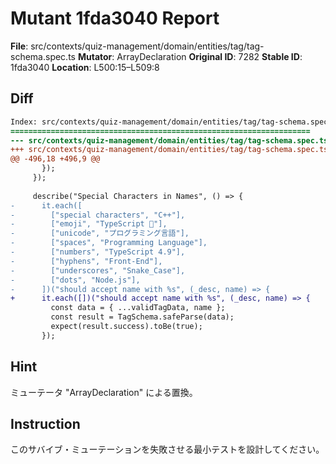 # Mutant 1fda3040 Report

**File**: src/contexts/quiz-management/domain/entities/tag/tag-schema.spec.ts
**Mutator**: ArrayDeclaration
**Original ID**: 7282
**Stable ID**: 1fda3040
**Location**: L500:15–L509:8

## Diff

```diff
Index: src/contexts/quiz-management/domain/entities/tag/tag-schema.spec.ts
===================================================================
--- src/contexts/quiz-management/domain/entities/tag/tag-schema.spec.ts	original
+++ src/contexts/quiz-management/domain/entities/tag/tag-schema.spec.ts	mutated #7282
@@ -496,18 +496,9 @@
       });
     });
 
     describe("Special Characters in Names", () => {
-      it.each([
-        ["special characters", "C++"],
-        ["emoji", "TypeScript 🚀"],
-        ["unicode", "プログラミング言語"],
-        ["spaces", "Programming Language"],
-        ["numbers", "TypeScript 4.9"],
-        ["hyphens", "Front-End"],
-        ["underscores", "Snake_Case"],
-        ["dots", "Node.js"],
-      ])("should accept name with %s", (_desc, name) => {
+      it.each([])("should accept name with %s", (_desc, name) => {
         const data = { ...validTagData, name };
         const result = TagSchema.safeParse(data);
         expect(result.success).toBe(true);
       });
```

## Hint

ミューテータ "ArrayDeclaration" による置換。

## Instruction

このサバイブ・ミューテーションを失敗させる最小テストを設計してください。
